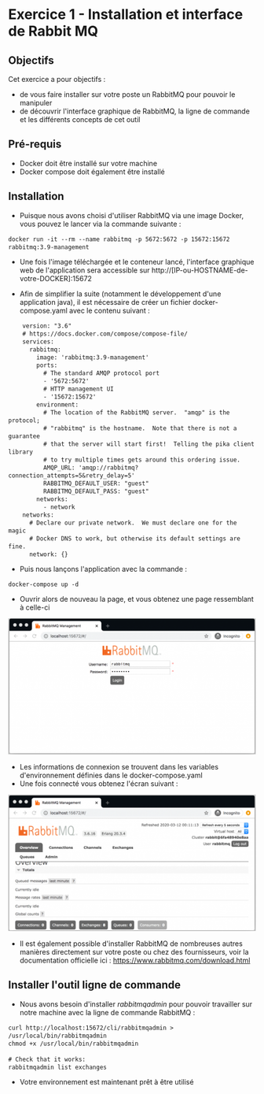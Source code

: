 # Exercice 1 - Installation et interface de Rabbit MQ

## Objectifs 
Cet exercice a pour objectifs : 
* de vous faire installer sur votre poste un RabbitMQ pour pouvoir le manipuler
* de découvrir l'interface graphique de RabbitMQ, la ligne de commande et les différents concepts de cet outil

## Pré-requis

* Docker doit être installé sur votre machine
* Docker compose doit également être installé

## Installation

* Puisque nous avons choisi d'utiliser RabbitMQ via une image  Docker, vous pouvez le lancer via  la commande suivante : 
```
docker run -it --rm --name rabbitmq -p 5672:5672 -p 15672:15672 rabbitmq:3.9-management
```
* Une fois l'image téléchargée et le conteneur lancé, l'interface graphique web de l'application sera accessible sur http://[IP-ou-HOSTNAME-de-votre-DOCKER]:15672 

* Afin de simplifier la suite (notamment le développement d'une application java), il est nécessaire de créer un fichier docker-compose.yaml avec le contenu suivant : 
```
    version: "3.6"
    # https://docs.docker.com/compose/compose-file/
    services:
      rabbitmq:
        image: 'rabbitmq:3.9-management'
        ports:
          # The standard AMQP protocol port
          - '5672:5672'
          # HTTP management UI
          - '15672:15672'
        environment:
          # The location of the RabbitMQ server.  "amqp" is the protocol;
          # "rabbitmq" is the hostname.  Note that there is not a guarantee
          # that the server will start first!  Telling the pika client library
          # to try multiple times gets around this ordering issue.
          AMQP_URL: 'amqp://rabbitmq?connection_attempts=5&retry_delay=5'
          RABBITMQ_DEFAULT_USER: "guest"
          RABBITMQ_DEFAULT_PASS: "guest"
        networks:
          - network
    networks:
      # Declare our private network.  We must declare one for the magic
      # Docker DNS to work, but otherwise its default settings are fine.
      network: {}
```
* Puis nous lançons l'application avec la commande : 
```
docker-compose up -d 
```

* Ouvrir alors de nouveau la page, et vous obtenez une page ressemblant à celle-ci

![Login RabbitMQ](images/rabbitmq_login-min-1024x561.png)

* Les informations de connexion se trouvent dans les variables d'environnement définies dans le docker-compose.yaml
* Une fois connecté vous obtenez l'écran suivant :

![Accueil RabbitMQ](images/rabbitmq_dashboard-min-1024x563.png)

* Il est également possible d'installer RabbitMQ de nombreuses autres manières directement sur votre poste ou chez des fournisseurs, voir la documentation officielle ici : https://www.rabbitmq.com/download.html 
## Installer l'outil ligne de commande
* Nous avons besoin d'installer *rabbitmqadmin* pour pouvoir travailler sur notre machine avec la ligne de commande RabbitMQ : 
```
curl http://localhost:15672/cli/rabbitmqadmin > /usr/local/bin/rabbitmqadmin
chmod +x /usr/local/bin/rabbitmqadmin

# Check that it works:
rabbitmqadmin list exchanges 
```
* Votre environnement est maintenant prêt à être utilisé